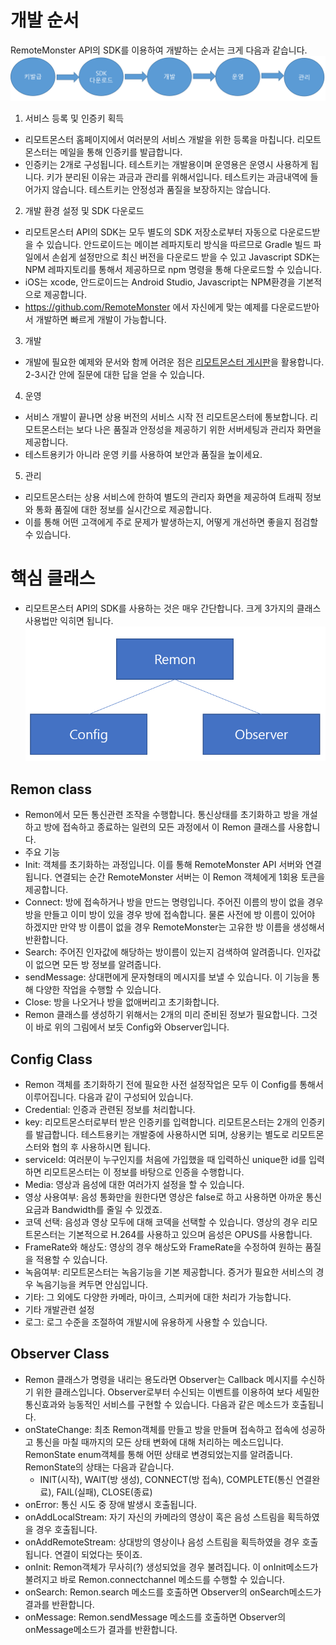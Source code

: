 # 개발 순서
RemoteMonster API의 SDK를 이용하여 개발하는 순서는 크게 다음과 같습니다.
![개발 흐름](images/devFlow.png)
1. 서비스 등록 및 인증키 획득
 - 리모트몬스터 홈페이지에서 여러분의 서비스 개발을 위한 등록을 마칩니다. 리모트몬스터는 메일을 통해 인증키를 발급합니다.
 - 인증키는 2개로 구성됩니다. 테스트키는 개발용이며 운영용은 운영시 사용하게 됩니다. 키가 분리된 이유는 과금과 관리를 위해서입니다. 테스트키는 과금내역에 들어가지 않습니다. 테스트키는 안정성과 품질을 보장하지는 않습니다.
2. 개발 환경 설정 및 SDK 다운로드
 - 리모트몬스터 API의 SDK는 모두 별도의 SDK 저장소로부터 자동으로 다운로드받을 수 있습니다. 안드로이드는 메이븐 레파지토리 방식을 따르므로 Gradle 빌드 파일에서 손쉽게 설정만으로 최신 버전을 다운로드 받을 수 있고 Javascript SDK는 NPM 레파지토리를 통해서 제공하므로 npm 명령을 통해 다운로드할 수 있습니다.
 - iOS는 xcode, 안드로이드는 Android Studio, Javascript는 NPM환경을 기본적으로 제공합니다.
 - https://github.com/RemoteMonster 에서 자신에게 맞는 예제를 다운로드받아서 개발하면 빠르게 개발이 가능합니다.
3. 개발
 - 개발에 필요한 예제와 문서와 함께 어려운 점은 [리모트몬스터 게시판](http://community.remotemonster.com/)을 활용합니다. 2-3시간 안에 질문에 대한 답을 얻을 수 있습니다.
4. 운영
 - 서비스 개발이 끝나면 상용 버전의 서비스 시작 전 리모트몬스터에 통보합니다. 리모트몬스터는 보다 나은 품질과 안정성을 제공하기 위한 서버세팅과 관리자 화면을 제공합니다.
 - 테스트용키가 아니라 운영 키를 사용하여 보안과 품질을 높이세요.
5. 관리
 - 리모트몬스터는 상용 서비스에 한하여 별도의 관리자 화면을 제공하여 트래픽 정보와 통화 품질에 대한 정보를 실시간으로 제공합니다.
 - 이를 통해 어떤 고객에게 주로 문제가 발생하는지, 어떻게 개선하면 좋을지 점검할 수 있습니다.

# 핵심 클래스
- 리모트몬스터 API의 SDK를 사용하는 것은 매우 간단합니다. 크게 3가지의 클래스 사용법만 익히면 됩니다.
![RemoteMonster API SDK overview](images/SdkCommonOverview1.png)

## Remon class
- Remon에서 모든 통신관련 조작을 수행합니다. 통신상태를 초기화하고 방을 개설하고 방에 접속하고 종료하는 일련의 모든 과정에서 이 Remon 클래스를 사용합니다.
- 주요 기능
 - Init: 객체를 초기화하는 과정입니다. 이를 통해 RemoteMonster API 서버와 연결됩니다. 연결되는 순간 RemoteMonster 서버는 이 Remon 객체에게 1회용 토큰을 제공합니다.
 - Connect: 방에 접속하거나 방을 만드는 명령입니다. 주어진 이름의 방이 없을 경우 방을 만들고 이미 방이 있을 경우 방에 접속합니다. 물론 사전에 방 이름이 있어야 하겠지만 만약 방 이름이 없을 경우 RemoteMonster는 고유한 방 이름을 생성해서 반환합니다.
 - Search: 주어진 인자값에 해당하는 방이름이 있는지 검색하여 알려줍니다. 인자값이 없으면 모든 방 정보를 알려줍니다.
 - sendMessage: 상대편에게 문자형태의 메시지를 보낼 수 있습니다. 이 기능을 통해 다양한 작업을 수행할 수 있습니다.
 - Close: 방을 나오거나 방을 없애버리고 초기화합니다.
- Remon 클래스를 생성하기 위해서는 2개의 미리 준비된 정보가 필요합니다. 그것이 바로 위의 그림에서 보듯 Config와 Observer입니다.

## Config Class
- Remon 객체를 초기화하기 전에 필요한 사전 설정작업은 모두 이 Config를 통해서 이루어집니다. 다음과 같이 구성되어 있습니다.
- Credential: 인증과 관련된 정보를 처리합니다.
 - key: 리모트몬스터로부터 받은 인증키를 입력합니다. 리모트몬스터는 2개의 인증키를 발급합니다. 테스트용키는 개발중에 사용하시면 되며, 상용키는 별도로 리모트몬스터와 협의 후 사용하시면 됩니다.
 - serviceId: 여러분이 누구인지를 처음에 가입했을 때 입력하신 unique한 id를 입력하면 리모트몬스터는 이 정보를 바탕으로 인증을 수행합니다.
- Media: 영상과 음성에 대한 여러가지 설정을 할 수 있습니다.
 - 영상 사용여부: 음성 통화만을 원한다면 영상은 false로 하고 사용하면 아까운 통신요금과 Bandwidth를 줄일 수 있겠죠.
 - 코덱 선택: 음성과 영상 모두에 대해 코덱을 선택할 수 있습니다. 영상의 경우 리모트몬스터는 기본적으로 H.264를 사용하고 있으며 음성은 OPUS를 사용합니다.
 - FrameRate와 해상도: 영상의 경우 해상도와 FrameRate을 수정하여 원하는 품질을 적용할 수 있습니다.
 - 녹음여부: 리모트몬스터는 녹음기능을 기본 제공합니다. 증거가 필요한 서비스의 경우 녹음기능을 켜두면 안심입니다.
 - 기타: 그 외에도 다양한 카메라, 마이크, 스피커에 대한 처리가 가능합니다.
- 기타 개발관련 설정
 - 로그: 로그 수준을 조절하여 개발시에 유용하게 사용할 수 있습니다.

## Observer Class
- Remon 클래스가 명령을 내리는 용도라면 Observer는 Callback 메시지를 수신하기 위한 클래스입니다. Observer로부터 수신되는 이벤트를 이용하여 보다 세밀한 통신효과와 능동적인 서비스를 구현할 수 있습니다. 다음과 같은 메소드가 호출됩니다.
- onStateChange: 최초 Remon객체를 만들고 방을 만들며 접속하고 접속에 성공하고 통신을 마칠 때까지의 모든 상태 변화에 대해 처리하는 메소드입니다. RemonState enum객체를 통해 어떤 상태로 변경되었는지를 알려줍니다. RemonState의 상태는 다음과 같습니다.
    - INIT(시작), WAIT(방 생성), CONNECT(방 접속), COMPLETE(통신 연결완료), FAIL(실패), CLOSE(종료)
- onError: 통신 시도 중 장애 발생시 호출됩니다.
- onAddLocalStream: 자기 자신의 카메라의 영상이 혹은 음성 스트림을 획득하였을 경우 호출됩니다.
- onAddRemoteStream: 상대방의 영상이나 음성 스트림을 획득하였을 경우 호출됩니다. 연결이 되었다는 뜻이죠.
- onInit: Remon객체가 무사히(?) 생성되었을 경우 불려집니다. 이 onInit메소드가 불려지고 바로 Remon.connectchannel 메소드를 수행할 수 있습니다.
- onSearch: Remon.search 메소드를 호출하면 Observer의 onSearch메소드가 결과를 반환합니다.
- onMessage: Remon.sendMessage 메소드를 호출하면 Observer의 onMessage메소드가 결과를 반환합니다.
